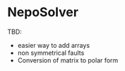 # NepoSolver

TBD:
* easier way to add arrays
* non symmetrical faults 
* Conversion of matrix to polar form
